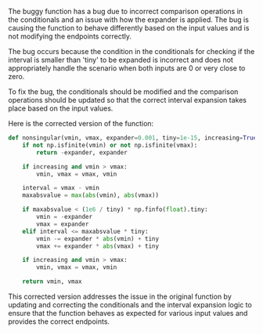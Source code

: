 The buggy function has a bug due to incorrect comparison operations in the conditionals and an issue with how the expander is applied. The bug is causing the function to behave differently based on the input values and is not modifying the endpoints correctly.

The bug occurs because the condition in the conditionals for checking if the interval is smaller than 'tiny' to be expanded is incorrect and does not appropriately handle the scenario when both inputs are 0 or very close to zero.

To fix the bug, the conditionals should be modified and the comparison operations should be updated so that the correct interval expansion takes place based on the input values.

Here is the corrected version of the function:

```python
def nonsingular(vmin, vmax, expander=0.001, tiny=1e-15, increasing=True):
    if not np.isfinite(vmin) or not np.isfinite(vmax):
        return -expander, expander

    if increasing and vmin > vmax:
        vmin, vmax = vmax, vmin

    interval = vmax - vmin
    maxabsvalue = max(abs(vmin), abs(vmax))

    if maxabsvalue < (1e6 / tiny) * np.finfo(float).tiny:
        vmin = -expander
        vmax = expander
    elif interval <= maxabsvalue * tiny:  
        vmin -= expander * abs(vmin) + tiny
        vmax += expander * abs(vmax) + tiny

    if increasing and vmin > vmax:
        vmin, vmax = vmax, vmin

    return vmin, vmax
```

This corrected version addresses the issue in the original function by updating and correcting the conditionals and the interval expansion logic to ensure that the function behaves as expected for various input values and provides the correct endpoints.